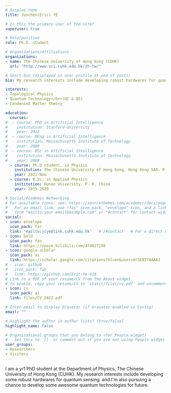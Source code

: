 ```yaml
---
# Display name
title: Junchen(Eric) YE

# Is this the primary user of the site?
superuser: true

# Role/position
role: Ph.D. student

# Organizations/Affiliations
organizations:
- name: The Chinese University of Hong Kong (CUHK)
  url: "http://www.sci.cuhk.edu.hk/zh-tw/"

# Short bio (displayed in user profile at end of posts)
bio: My research interests include developing robust hardwares for quantum sensing.

interests:
- Topological Physics
- Quantum Technology</br>(QC & QS)
- Condensed Matter Theory

education:
  courses:
#  - course: PhD in Artificial Intelligence
#    institution: Stanford University
#    year: 2012
#  - course: MEng in Artificial Intelligence
#    institution: Massachusetts Institute of Technology
#    year: 2009
#  - course: BSc in Artificial Intelligence
#    institution: Massachusetts Institute of Technology
#    year: 2008
  - course: Ph.D student. in Physics
    institution: The Chinese University of Hong Kong, Hong Kong SAR, P.R. China
    year: 2021-Now
  - course: B.Sc. in Applied Physics
    institution: Hunan University, P. R. China
    year: 2015-2020

# Social/Academic Networking
# For available icons, see: https://sourcethemes.com/academic/docs/page-builder/#icons
#   For an email link, use "fas" icon pack, "envelope" icon, and a link in the
#   form "mailto:your-email@example.com" or "#contact" for contact widget.
social:
- icon: envelope
  icon_pack: far
  link: 'mailto:jcye@link.cuhk.edu.hk'   #'/#contact'  # For a direct email link, use "mailto:test@example.org".
- icon: bold
  icon_pack: fas
  link: https://space.bilibili.com/474827198
- icon: google-scholar
  icon_pack: ai
  link: https://scholar.google.com/citations?hl=en&user=Xr5E0IYAAAAJ
# - icon: github
#   icon_pack: fab
#   link: https://github.com/Eric-Ye-418
# Link to a PDF of your resume/CV from the About widget.
# To enable, copy your resume/CV to `static/files/cv.pdf` and uncomment the lines below.
- icon: cv
  icon_pack: ai
  link: files/CV_2022.pdf

# Enter email to display Gravatar (if Gravatar enabled in Config)
email: ""

# Highlight the author in author lists? (true/false)
highlight_name: false

# Organizational groups that you belong to (for People widget)
#   Set this to `[]` or comment out if you are not using People widget.
user_groups:
- Researchers
- Visitors
---
```


I am a yr1 PhD student at the Department of Physics, The Chinese University of Hong Kong (CUHK). My research interests include developing some robust hardwares for quantum sensing. and I'm also pursuing a chance to develop some awesome quantum technologies for future.
